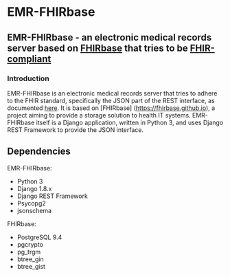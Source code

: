 # EMR-FHIRbase

## EMR-FHIRbase - an electronic medical records server based on [FHIRbase](https://fhirbase.github.io) that tries to be [FHIR-compliant](https://www.hl7.org/fhir/)

### Introduction

EMR-FHIRbase is an electronic medical records server that tries to adhere to the FHIR standard, specifically the JSON part of the REST interface, as documented [here](https://www.hl7.org/fhir/http.html). It is based on [FHIRbase] (https://fhirbase.github.io), a project aiming to provide a storage solution to health IT systems. EMR-FHIRbase itself is a Django application, written in Python 3, and uses Django REST Framework to provide the JSON interface.

## Dependencies

EMR-FHIRbase:
* Python 3
* Django 1.8.x
* Django REST Framework
* Psycopg2
* jsonschema

FHIRbase:
* PostgreSQL 9.4
* pgcrypto
* pg_trgm
* btree_gin
* btree_gist
